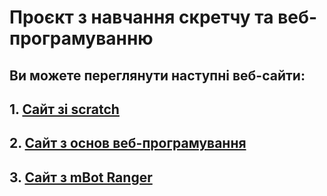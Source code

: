 # Проєкт з навчання скретчу та веб-програмуванню

## Ви можете переглянути наступні веб-сайти:

## 1. [Сайт зі scratch](https://osvita-code.github.io/scratchpages/)
## 2. [Сайт з основ веб-програмування](https://osvita-code.github.io/web/)
## 3. [Сайт з mBot Ranger](https://osvita-code.github.io/robot/)
